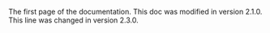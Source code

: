 The first page of the documentation. This doc was modified in version 2.1.0.
This line was changed in version 2.3.0.